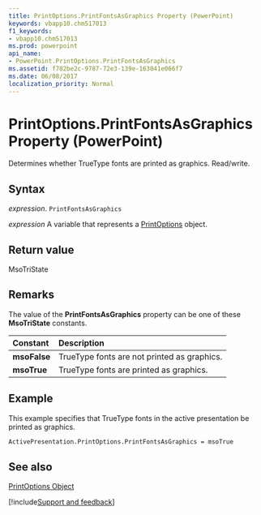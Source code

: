 ```yaml
---
title: PrintOptions.PrintFontsAsGraphics Property (PowerPoint)
keywords: vbapp10.chm517013
f1_keywords:
- vbapp10.chm517013
ms.prod: powerpoint
api_name:
- PowerPoint.PrintOptions.PrintFontsAsGraphics
ms.assetid: f782be2c-9787-72e3-139e-163041e066f7
ms.date: 06/08/2017
localization_priority: Normal
---
```



# PrintOptions.PrintFontsAsGraphics Property (PowerPoint)

Determines whether TrueType fonts are printed as graphics. Read/write.


## Syntax

 _expression_. `PrintFontsAsGraphics`

 _expression_ A variable that represents a [PrintOptions](./PowerPoint.PrintOptions.md) object.


## Return value

MsoTriState


## Remarks

The value of the  **PrintFontsAsGraphics** property can be one of these **MsoTriState** constants.



|Constant|Description|
|:-----|:-----|
|**msoFalse**| TrueType fonts are not printed as graphics.|
|**msoTrue**| TrueType fonts are printed as graphics.|

## Example

This example specifies that TrueType fonts in the active presentation be printed as graphics.


```vb
ActivePresentation.PrintOptions.PrintFontsAsGraphics = msoTrue
```


## See also


[PrintOptions Object](PowerPoint.PrintOptions.md)

[!include[Support and feedback](~/includes/feedback-boilerplate.md)]